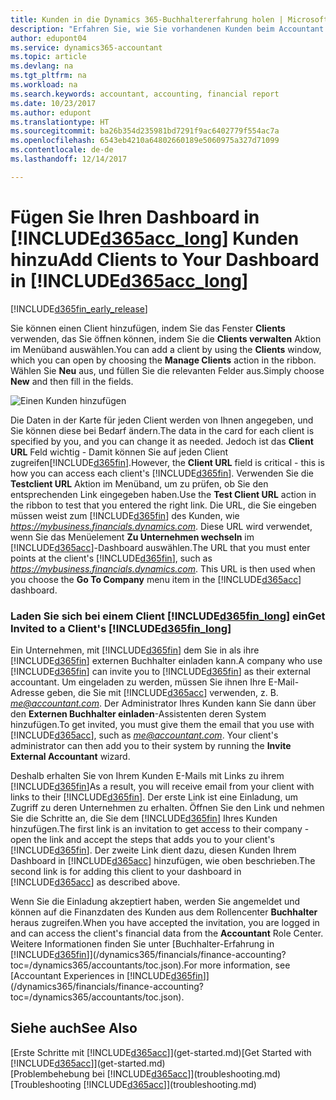 ```yaml
---
title: Kunden in die Dynamics 365-Buchhaltererfahrung holen | Microsoft Docs
description: "Erfahren Sie, wie Sie vorhandenen Kunden beim Accountant Hub for Dynamics 365 hinzufügen."
author: edupont04
ms.service: dynamics365-accountant
ms.topic: article
ms.devlang: na
ms.tgt_pltfrm: na
ms.workload: na
ms.search.keywords: accountant, accounting, financial report
ms.date: 10/23/2017
ms.author: edupont
ms.translationtype: HT
ms.sourcegitcommit: ba26b354d235981bd7291f9ac6402779f554ac7a
ms.openlocfilehash: 6543eb4210a64802660189e5060975a327d71099
ms.contentlocale: de-de
ms.lasthandoff: 12/14/2017

---
```

# <a name="add-clients-to-your-dashboard-in-included365acclongincludesd365acclongmdmd"></a><span data-ttu-id="b0ae6-103">Fügen Sie Ihren Dashboard in [!INCLUDE[d365acc_long](includes/d365acc_long_md.md)] Kunden hinzu</span><span class="sxs-lookup"><span data-stu-id="b0ae6-103">Add Clients to Your Dashboard in [!INCLUDE[d365acc_long](includes/d365acc_long_md.md)]</span></span>
[!INCLUDE[d365fin_early_release](includes/d365fin_early_release.md.md)]

<span data-ttu-id="b0ae6-104">Sie können einen Client hinzufügen, indem Sie das Fenster **Clients** verwenden, das Sie öffnen können, indem Sie die **Clients verwalten** Aktion im Menüband auswählen.</span><span class="sxs-lookup"><span data-stu-id="b0ae6-104">You can add a client by using the **Clients** window, which you can open by choosing the **Manage Clients** action in the ribbon.</span></span> <span data-ttu-id="b0ae6-105">Wählen Sie **Neu** aus, und füllen Sie die relevanten Felder aus.</span><span class="sxs-lookup"><span data-stu-id="b0ae6-105">Simply choose **New** and then fill in the fields.</span></span>  

![Einen Kunden hinzufügen](./media/accountant-add-client/manage-client.png)

<span data-ttu-id="b0ae6-107">Die Daten in der Karte für jeden Client werden von Ihnen angegeben, und Sie können diese bei Bedarf ändern.</span><span class="sxs-lookup"><span data-stu-id="b0ae6-107">The data in the card for each client is specified by you, and you can change it as needed.</span></span> <span data-ttu-id="b0ae6-108">Jedoch ist das **Client URL** Feld wichtig - Damit können Sie auf jeden Client zugreifen[!INCLUDE[d365fin](includes/d365fin_md.md)].</span><span class="sxs-lookup"><span data-stu-id="b0ae6-108">However, the **Client URL** field is critical - this is how you can access each client's [!INCLUDE[d365fin](includes/d365fin_md.md)].</span></span> <span data-ttu-id="b0ae6-109">Verwenden Sie die **Testclient URL** Aktion im Menüband, um zu prüfen, ob Sie den entsprechenden Link eingegeben haben.</span><span class="sxs-lookup"><span data-stu-id="b0ae6-109">Use the **Test Client URL** action in the ribbon to test that you entered the right link.</span></span> <span data-ttu-id="b0ae6-110">Die URL, die Sie eingeben müssen weist zum [!INCLUDE[d365fin](includes/d365fin_md.md)] des Kunden, wie *https://mybusiness.financials.dynamics.com*. Diese URL wird verwendet, wenn Sie das Menüelement **Zu Unternehmen wechseln** im [!INCLUDE[d365acc](includes/d365acc_md.md)]-Dashboard auswählen.</span><span class="sxs-lookup"><span data-stu-id="b0ae6-110">The URL that you must enter points at the client's [!INCLUDE[d365fin](includes/d365fin_md.md)], such as *https://mybusiness.financials.dynamics.com*. This URL is then used when you choose the **Go To Company** menu item in the [!INCLUDE[d365acc](includes/d365acc_md.md)] dashboard.</span></span>  

### <a name="get-invited-to-a-clients-included365finlongincludesd365finlongmdmd"></a><span data-ttu-id="b0ae6-111">Laden Sie sich bei einem Client [!INCLUDE[d365fin_long](includes/d365fin_long_md.md)] ein</span><span class="sxs-lookup"><span data-stu-id="b0ae6-111">Get Invited to a Client's [!INCLUDE[d365fin_long](includes/d365fin_long_md.md)]</span></span>
<span data-ttu-id="b0ae6-112">Ein Unternehmen, mit [!INCLUDE[d365fin](includes/d365fin_md.md)] dem Sie in als ihre [!INCLUDE[d365fin](includes/d365fin_md.md)] externen Buchhalter einladen kann.</span><span class="sxs-lookup"><span data-stu-id="b0ae6-112">A company who use [!INCLUDE[d365fin](includes/d365fin_md.md)] can invite you to [!INCLUDE[d365fin](includes/d365fin_md.md)] as their external accountant.</span></span> <span data-ttu-id="b0ae6-113">Um eingeladen zu werden, müssen Sie ihnen Ihre E-Mail-Adresse geben, die Sie mit [!INCLUDE[d365acc](includes/d365acc_md.md)] verwenden, z. B. *me@accountant.com*. Der Administrator Ihres Kunden kann Sie dann über den **Externen Buchhalter einladen**-Assistenten deren System hinzufügen.</span><span class="sxs-lookup"><span data-stu-id="b0ae6-113">To get invited, you must give them the email that you use with [!INCLUDE[d365acc](includes/d365acc_md.md)], such as *me@accountant.com*. Your client's administrator can then add you to their system by running the **Invite External Accountant** wizard.</span></span>  

<span data-ttu-id="b0ae6-114">Deshalb erhalten Sie von Ihrem Kunden E-Mails mit Links zu ihrem [!INCLUDE[d365fin](includes/d365fin_md.md)]</span><span class="sxs-lookup"><span data-stu-id="b0ae6-114">As a result, you will receive email from your client with links to their [!INCLUDE[d365fin](includes/d365fin_md.md)].</span></span> <span data-ttu-id="b0ae6-115">Der erste Link ist eine Einladung, um Zugriff zu deren Unternehmen zu erhalten. Öffnen Sie den Link und nehmen Sie die Schritte an, die Sie dem [!INCLUDE[d365fin](includes/d365fin_md.md)] Ihres Kunden hinzufügen.</span><span class="sxs-lookup"><span data-stu-id="b0ae6-115">The first link is an invitation to get access to their company - open the link and accept the steps that adds you to your client's [!INCLUDE[d365fin](includes/d365fin_md.md)].</span></span> <span data-ttu-id="b0ae6-116">Der zweite Link dient dazu, diesen Kunden Ihrem Dashboard in [!INCLUDE[d365acc](includes/d365acc_md.md)] hinzufügen, wie oben beschrieben.</span><span class="sxs-lookup"><span data-stu-id="b0ae6-116">The second link is for adding this client to your dashboard in [!INCLUDE[d365acc](includes/d365acc_md.md)] as described above.</span></span>  

<span data-ttu-id="b0ae6-117">Wenn Sie die Einladung akzeptiert haben, werden Sie angemeldet und können auf die Finanzdaten des Kunden aus dem Rollencenter **Buchhalter** heraus zugreifen.</span><span class="sxs-lookup"><span data-stu-id="b0ae6-117">When you have accepted the invitation, you are logged in and can access the client's financial data from the **Accountant** Role Center.</span></span> <span data-ttu-id="b0ae6-118">Weitere Informationen finden Sie unter [Buchhalter-Erfahrung in [!INCLUDE[d365fin](includes/d365fin_md.md)]](/dynamics365/financials/finance-accounting?toc=/dynamics365/accountants/toc.json).</span><span class="sxs-lookup"><span data-stu-id="b0ae6-118">For more information, see [Accountant Experiences in [!INCLUDE[d365fin](includes/d365fin_md.md)]](/dynamics365/financials/finance-accounting?toc=/dynamics365/accountants/toc.json).</span></span>  

## <a name="see-also"></a><span data-ttu-id="b0ae6-119">Siehe auch</span><span class="sxs-lookup"><span data-stu-id="b0ae6-119">See Also</span></span>
<span data-ttu-id="b0ae6-120">[Erste Schritte mit [!INCLUDE[d365acc](includes/d365acc_md.md)]](get-started.md)</span><span class="sxs-lookup"><span data-stu-id="b0ae6-120">[Get Started with [!INCLUDE[d365acc](includes/d365acc_md.md)]](get-started.md)</span></span>  
<span data-ttu-id="b0ae6-121">[Problembehebung bei [!INCLUDE[d365acc](includes/d365acc_md.md)]](troubleshooting.md)</span><span class="sxs-lookup"><span data-stu-id="b0ae6-121">[Troubleshooting [!INCLUDE[d365acc](includes/d365acc_md.md)]](troubleshooting.md)</span></span>  

